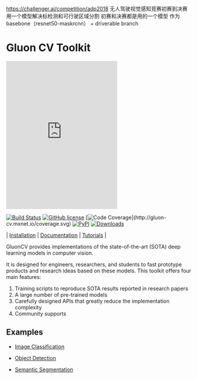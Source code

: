 
https://challenger.ai/competition/adp2018 无人驾驶视觉感知竞赛初赛到决赛
用一个模型解决标检测和可行驶区域分割
初赛和决赛都是用的一个模型  作为basebone（resnet50-maskrcnn） + driverable branch
# Gluon CV Toolkit

<iframe 
    height=400  
    src="https://github.com/AaronLeong/challenagerAI-gluon-cv/demo/bddv3onehotmask_rcnn_resnet50_v1b_camera_0001.mp4" 
    frameborder=0 
    allowfullscreen>
</iframe>

[![Build Status](http://ci.mxnet.io/job/gluon-cv/job/master/badge/icon)](http://ci.mxnet.io/job/gluon-cv/job/master/)
[![GitHub license](http://dmlc.github.io/img/apache2.svg)](./LICENSE)
[![Code Coverage](http://gluon-cv.mxnet.io/coverage.svg?)](http://gluon-cv.mxnet.io/coverage.svg)
[![PyPI](https://badge.fury.io/py/gluoncv.svg)](https://pypi.python.org/pypi/gluoncv)
[![Downloads](http://pepy.tech/badge/gluoncv)](http://pepy.tech/project/gluoncv)

| [Installation](http://gluon-cv.mxnet.io) | [Documentation](http://gluon-cv.mxnet.io) | [Tutorials](http://gluon-cv.mxnet.io) |

GluonCV provides implementations of the state-of-the-art (SOTA) deep learning models in computer vision.

It is designed for engineers, researchers, and
students to fast prototype products and research ideas based on these
models. This toolkit offers four main features:

1. Training scripts to reproduce SOTA results reported in research papers
2. A large number of pre-trained models
3. Carefully designed APIs that greatly reduce the implementation complexity
4. Community supports

## Examples

- [Image Classification](http://gluon-cv.mxnet.io/build/examples_classification/index.html)

- [Object Detection](http://gluon-cv.mxnet.io/build/examples_detection/index.html)

- [Semantic Segmentation](http://gluon-cv.mxnet.io/build/examples_segmentation/index.html)
